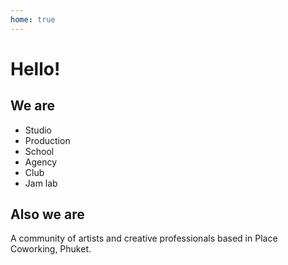 ```yaml
---
home: true
---
```


# Hello!

## We are

- Studio
- Production
- School
- Agency
- Club
- Jam lab

## Also we are

A community of artists and creative professionals based in Place Coworking, Phuket.
